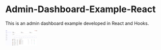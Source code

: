 # Admin-Dashboard-Example-React
This is an admin dashboard example developed in React and Hooks.

<img src="https://github.com/Rapheta/Admin-Dashboard-Example-React/blob/main/images/001.png" width="100"/>
